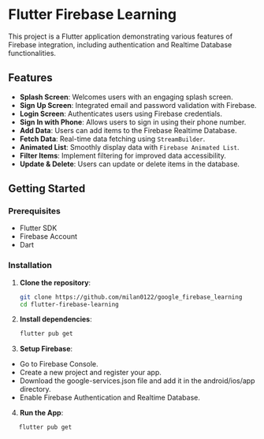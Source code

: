 # Flutter Firebase Learning

This project is a Flutter application demonstrating various features of Firebase integration, including authentication and Realtime Database functionalities.

## Features

- **Splash Screen**: Welcomes users with an engaging splash screen.
- **Sign Up Screen**: Integrated email and password validation with Firebase.
- **Login Screen**: Authenticates users using Firebase credentials.
- **Sign In with Phone**: Allows users to sign in using their phone number.
- **Add Data**: Users can add items to the Firebase Realtime Database.
- **Fetch Data**: Real-time data fetching using `StreamBuilder`.
- **Animated List**: Smoothly display data with `Firebase Animated List`.
- **Filter Items**: Implement filtering for improved data accessibility.
- **Update & Delete**: Users can update or delete items in the database.

## Getting Started

### Prerequisites

- Flutter SDK
- Firebase Account
- Dart

### Installation

1. **Clone the repository**:
   ```bash
   git clone https://github.com/milan0122/google_firebase_learning
   cd flutter-firebase-learning
2. **Install dependencies**:
   ```bash
   flutter pub get

3. **Setup Firebase**:
  - Go to Firebase Console.
  - Create a new project and register your app.
  - Download the google-services.json file and add it in the android/ios/app directory.
  - Enable Firebase Authentication and Realtime Database.

4. **Run the App**:
  ```bash
     flutter pub get

   
